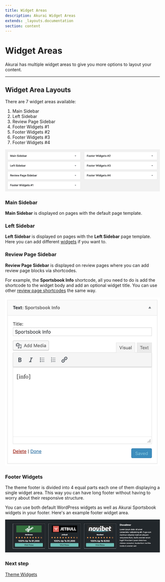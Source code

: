 ```yaml
---
title: Widget Areas
description: Akurai Widget Areas
extends: _layouts.documentation
section: content
---
```


# Widget Areas

Akurai has multiple widget areas to give you more options to layout your content.

---

## Widget Area Layouts

There are 7 widget areas available:

1. Main Sidebar
2. Left Sidebar
3. Review Page Sidebar
4. Footer Widgets #1
5. Footer Widgets #2
6. Footer Widgets #3
7. Footer Widgets #4

![Akurai Widget Areas](/assets/images/akurai/akurai-widget-areas.png)

### Main Sidebar

**Main Sidebar** is displayed on pages with the default page template.

### Left Sidebar

**Left Sidebar** is displayed on pages with the **Left Sidebar** page template.
Here you can add different [widgets](/docs/akurai/widgets/) if you want to.

### Review Page Sidebar

**Review Page Sidebar** is displayed on review pages where you can add review page blocks via shortcodes.

For example, the **Sportsbook Info** shortcode, all you need to do is add the shortcode to the widget body and add an optional widget title. You can use other [review page shortcodes](/docs/akurai/review-page-blocks/) the same way.

![Sportsbook Info Table](/assets/images/akurai/akurai-widget-info.png)

### Footer Widgets

The theme footer is divided into 4 equal parts each one of them displaying a single widget area.
This way you can have long footer without having to worry about their responsive structure.

You can use both default WordPress widgets as well as Akurai Sportsbook widgets in your footer. Here's an example footer widget area.

![Akurai Footer Widgets](/assets/images/akurai/akurai-footer-widgets.png)

### Next step

[Theme Widgets](/docs/akurai/widgets/)
